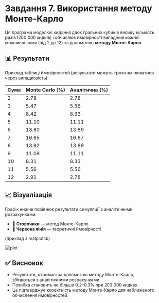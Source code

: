 # Завдання 7. Використання методу Монте-Карло

Ця програма моделює кидання двох гральних кубиків велику кількість разів (200 000 кидків) і обчислює ймовірності випадіння кожної можливої суми (від 2 до 12) за допомогою **методу Монте-Карло**.

## 📊 Результати

Приклад таблиці ймовірностей (результати можуть трохи змінюватися через випадковість):

| Сума | Monte Carlo (%) | Аналітична (%) |
|------|-----------------|----------------|
| 2    | 2.78            | 2.78           |
| 3    | 5.47            | 5.56           |
| 4    | 8.42            | 8.33           |
| 5    | 11.10           | 11.11          |
| 6    | 13.80           | 13.89          |
| 7    | 16.65           | 16.67          |
| 8    | 13.92           | 13.89          |
| 9    | 11.08           | 11.11          |
| 10   | 8.31            | 8.33           |
| 11   | 5.56            | 5.56           |
| 12   | 2.91            | 2.78           |

## 📈 Візуалізація

Графік нижче порівнює результати симуляції з аналітичними розрахунками:

- 🔵 **Стовпчики** — метод Монте-Карло
- 🔴 **Червона лінія** — теоретичні ймовірності

(приклад з matplotlib)

![plot](plot_example.png)

## ✅ Висновок

- Результати, отримані за допомогою методу Монте-Карло, збігаються з аналітичними розрахунками.  
- Похибка становить не більше 0.2–0.3% при 200 000 кидках.  
- Це підтверджує коректність методу Монте-Карло для наближеного обчислення ймовірностей.